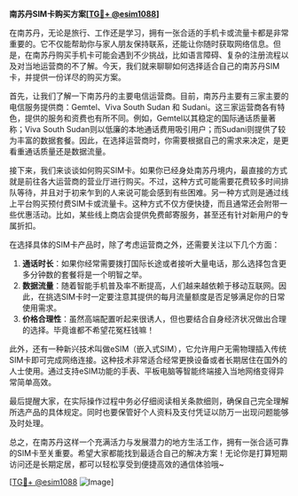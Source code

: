 **南苏丹SIM卡购买方案[[TG💪+ @esim1088](https://t.me/s/esim1088)]**

在南苏丹，无论是旅行、工作还是学习，拥有一张合适的手机卡或流量卡都是非常重要的。它不仅能帮助你与家人朋友保持联系，还能让你随时获取网络信息。但是，在南苏丹购买手机卡可能会遇到不少挑战，比如语言障碍、复杂的注册流程以及对当地运营商的不了解。今天，我们就来聊聊如何选择适合自己的南苏丹SIM卡，并提供一份详尽的购买方案。

首先，让我们了解一下南苏丹的主要电信运营商。目前，南苏丹主要有三家主要的电信服务提供商：Gemtel、Viva South Sudan 和 Sudani。这三家运营商各有特色，提供的服务和资费也有所不同。例如，Gemtel以其稳定的国际通话质量著称；Viva South Sudan则以低廉的本地通话费用吸引用户；而Sudani则提供了较为丰富的数据套餐。因此，在选择运营商时，你需要根据自己的需求来决定，是更看重通话质量还是数据流量。

接下来，我们来谈谈如何购买SIM卡。如果你已经身处南苏丹境内，最直接的方式就是前往各大运营商的营业厅进行购买。不过，这种方式可能需要花费较多时间排队等待，并且对于初来乍到的人来说可能会感到有些困难。另一种方式则是通过线上平台购买预付费SIM卡或流量卡。这种方式不仅方便快捷，而且通常还会附带一些优惠活动。比如，某些线上商店会提供免费邮寄服务，甚至还有针对新用户的专属折扣。

在选择具体的SIM卡产品时，除了考虑运营商之外，还需要关注以下几个方面：

1. **通话时长**：如果你经常需要拨打国际长途或者接听大量电话，那么选择包含更多分钟数的套餐将是一个明智之举。
2. **数据流量**：随着智能手机普及率不断提高，人们越来越依赖于移动互联网。因此，在挑选SIM卡时一定要注意其提供的每月流量额度是否足够满足你的日常使用需求。
3. **价格合理性**：虽然高端配置听起来很诱人，但也要结合自身经济状况做出合理的选择。毕竟谁都不希望花冤枉钱嘛！

此外，还有一种新兴技术叫做eSIM（嵌入式SIM），它允许用户无需物理插入传统SIM卡即可完成网络连接。这种技术非常适合经常更换设备或者长期居住在国外的人士使用。通过支持eSIM功能的手表、平板电脑等智能终端接入当地网络变得异常简单高效。

最后提醒大家，在实际操作过程中务必仔细阅读相关条款细则，确保自己完全理解所选产品的具体规定。同时也要保管好个人资料及支付凭证以防万一出现问题能够及时处理。

总之，在南苏丹这样一个充满活力与发展潜力的地方生活工作，拥有一张合适可靠的SIM卡至关重要。希望大家都能找到最适合自己的解决方案！无论你是打算短期访问还是长期定居，都可以轻松享受到便捷高效的通信体验哦~

[[TG💪+ @esim1088](https://t.me/s/esim1088) ![Image](https://i.postimg.cc/4NQfJmqS/Snipaste-2025-05-13-00-14-12.png)]